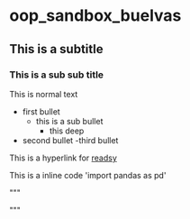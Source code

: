 # oop_sandbox_buelvas

## This is a subtitle

### This is a sub sub title

This is normal text

- first bullet
    - this is a sub bullet
        - this deep
- second bullet
-third  bullet

This is a hyperlink for [readsy](http://www.readsy.co/)

This is a inline code 'import pandas as pd'

"""

"""
